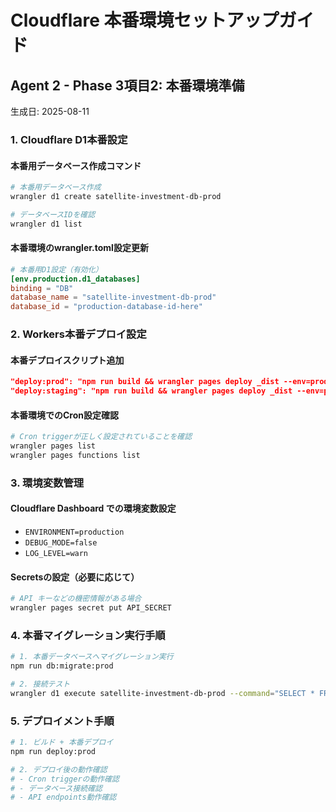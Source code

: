 # Cloudflare 本番環境セットアップガイド
## Agent 2 - Phase 3項目2: 本番環境準備

生成日: 2025-08-11

### 1. Cloudflare D1本番設定

#### 本番用データベース作成コマンド
```bash
# 本番用データベース作成
wrangler d1 create satellite-investment-db-prod

# データベースIDを確認
wrangler d1 list
```

#### 本番環境のwrangler.toml設定更新
```toml
# 本番用D1設定（有効化）
[env.production.d1_databases]
binding = "DB"
database_name = "satellite-investment-db-prod"
database_id = "production-database-id-here"
```

### 2. Workers本番デプロイ設定

#### 本番デプロイスクリプト追加
```json
"deploy:prod": "npm run build && wrangler pages deploy _dist --env=production",
"deploy:staging": "npm run build && wrangler pages deploy _dist --env=preview"
```

#### 本番環境でのCron設定確認
```bash
# Cron triggerが正しく設定されていることを確認
wrangler pages list
wrangler pages functions list
```

### 3. 環境変数管理

#### Cloudflare Dashboard での環境変数設定
- `ENVIRONMENT=production`
- `DEBUG_MODE=false`
- `LOG_LEVEL=warn`

#### Secretsの設定（必要に応じて）
```bash
# API キーなどの機密情報がある場合
wrangler pages secret put API_SECRET
```

### 4. 本番マイグレーション実行手順

```bash
# 1. 本番データベースへマイグレーション実行
npm run db:migrate:prod

# 2. 接続テスト
wrangler d1 execute satellite-investment-db-prod --command="SELECT * FROM settings;"
```

### 5. デプロイメント手順

```bash
# 1. ビルド + 本番デプロイ
npm run deploy:prod

# 2. デプロイ後の動作確認
# - Cron triggerの動作確認
# - データベース接続確認
# - API endpoints動作確認
```
